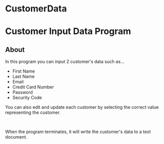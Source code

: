 # CustomerData
<h1>Customer Input Data Program</h1>
<h2>About</h2>
<p>In this program you can input 2 customer's data such as...</p>
<ul>
<li>First Name</li>
<li>Last Name</li>
<li>Email</li>
<li>Credit Card Number</li>
<li>Password</li>
<li>Security Code</li>
</ul>
<p>You can also edit and update each customer by selecting the correct value representing the customer.</p>
<br>
<p>When the program terminates, it will write the customer's data to a text document.</p>

